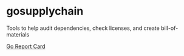 # gosupplychain
Tools to help audit dependencies, check licenses, and create bill-of-materials

[Go Report Card](http://goreportcard.com/badge/gojp/goreportcard)

